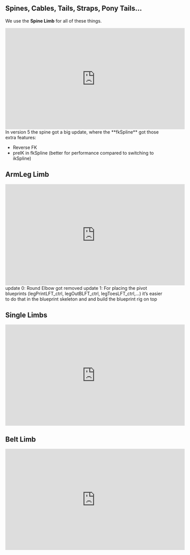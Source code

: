 ## Spines, Cables, Tails, Straps, Pony Tails...
We use the **Spine Limb** for all of these things. 
<iframe width="560" height="315"
src="https://www.youtube.com/embed/kEA6R8v1gDk"
title="YouTube video player" frameborder="0"
allow="accelerometer; autoplay; clipboard-write; encrypted-media; gyroscope; picture-in-picture"
allowfullscreen></iframe>
In version 5 the spine got a big update, where the **fkSpline** got those extra features:

- Reverse FK
- preIK in fkSpline (better for performance compared to switching to ikSpline)


## ArmLeg Limb
<iframe width="560" height="315"
src="https://www.youtube.com/embed/BLg9ajB2rzU"
title="YouTube video player" frameborder="0"
allow="accelerometer; autoplay; clipboard-write; encrypted-media; gyroscope; picture-in-picture"
allowfullscreen></iframe>
update 0: Round Elbow got removed  
update 1: For placing the pivot blueprints (legPrintLFT_ctrl, legOutBLFT_ctrl, legToesLFT_ctrl,…) 
it’s easier to do that in the blueprint skeleton and and build the blueprint rig on top


## Single Limbs
<iframe width="560" height="315"
src="https://www.youtube.com/embed/8g4ZYgOeuzg"
title="YouTube video player" frameborder="0"
allow="accelerometer; autoplay; clipboard-write; encrypted-media; gyroscope; picture-in-picture"
allowfullscreen></iframe>


## Belt Limb
<iframe width="560" height="315"
src="https://www.youtube.com/embed/1BAzckDbrBE"
title="YouTube video player" frameborder="0"
allow="accelerometer; autoplay; clipboard-write; encrypted-media; gyroscope; picture-in-picture"
allowfullscreen></iframe>

